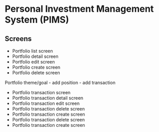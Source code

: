 # Personal Investment Management System (PIMS)



## Screens

- Portfolio list screen
- Portfolio detail screen
- Portfolio edit screen
- Portfolio create screen
- Portfolio delete screen

Portfolio theme/goal
    - add position
    - add transaction


- Portfolio transaction screen
- Portfolio transaction detail screen
- Portfolio transaction edit screen
- Portfolio transaction delete screen
- Portfolio transaction create screen
- Portfolio transaction delete screen
- Portfolio transaction create screen

